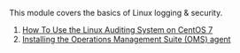 This module covers the basics of Linux logging & security.

1. [How To Use the Linux Auditing System on CentOS 7](./how-to-use-the-linux-auditing-system-on-centos-7.md)
2. [Installing the Operations Management Suite (OMS) agent](install-OMS-Agent-for-Linux.md)
